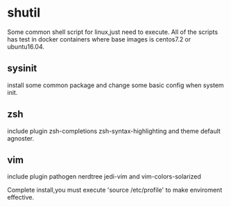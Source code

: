 # shutil

Some common shell script for linux,just need to execute.
All of the scripts has test in docker containers where base images is centos7.2 or ubuntu16.04.

## sysinit

install some common package and change some basic config when system init. 

## zsh

include plugin zsh-completions zsh-syntax-highlighting and theme default agnoster.

## vim

include plugin pathogen nerdtree jedi-vim and vim-colors-solarized

Complete install,you must execute 'source /etc/profile' to make enviroment effective.
